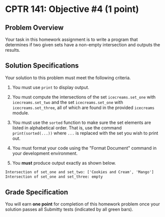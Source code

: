# CPTR 141: Objective #4 (1 point)

## Problem Overview

Your task in this homework assignment is to write a program that determines if two given sets have a non-empty intersection and outputs the results.

## Solution Specifications

Your solution to this problem must meet the following criteria.

1. You must use `print` to display output.

2. You must compute the intersections of the set `icecreams.set_one` with `icecreams.set_two` and the set `icecreams.set_one` with `icecreams.set_three`, all of which are found in the provided `icecreams` module.

3. You must use the `sorted` function to make sure the set elements are listed in alphabetical order. That is, use the command `print(sorted(...))` where `...` is replaced with the set you wish to print out.

4. You must format your code using the "Format Document" command in your development environment.

5. You **must** produce output exactly as shown below.

```html
Intersection of set_one and set_two: ['Cookies and Cream', 'Mango']
Intersection of set_one and set_three: empty
```

## Grade Specification

You will earn **one point** for completion of this homework problem once your solution passes all Submitty tests (indicated by all green bars).
